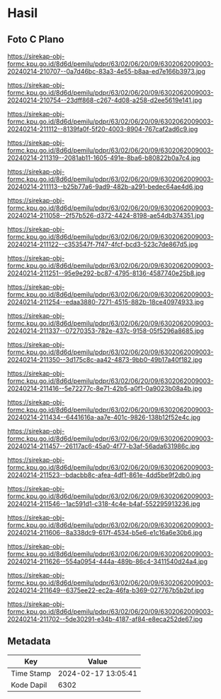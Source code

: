 # Hasil

## Foto C Plano

https://sirekap-obj-formc.kpu.go.id/8d6d/pemilu/pdpr/63/02/06/20/09/6302062009003-20240214-210707--0a7d46bc-83a3-4e55-b8aa-ed7e166b3973.jpg

https://sirekap-obj-formc.kpu.go.id/8d6d/pemilu/pdpr/63/02/06/20/09/6302062009003-20240214-210754--23dff868-c267-4d08-a258-d2ee5619e141.jpg

https://sirekap-obj-formc.kpu.go.id/8d6d/pemilu/pdpr/63/02/06/20/09/6302062009003-20240214-211112--8139fa0f-5f20-4003-8904-767caf2ad6c9.jpg

https://sirekap-obj-formc.kpu.go.id/8d6d/pemilu/pdpr/63/02/06/20/09/6302062009003-20240214-211319--2081ab11-1605-491e-8ba6-b80822b0a7c4.jpg

https://sirekap-obj-formc.kpu.go.id/8d6d/pemilu/pdpr/63/02/06/20/09/6302062009003-20240214-211113--b25b77a6-9ad9-482b-a291-bedec64ae4d6.jpg

https://sirekap-obj-formc.kpu.go.id/8d6d/pemilu/pdpr/63/02/06/20/09/6302062009003-20240214-211058--2f57b526-d372-4424-8198-ae54db374351.jpg

https://sirekap-obj-formc.kpu.go.id/8d6d/pemilu/pdpr/63/02/06/20/09/6302062009003-20240214-211122--c353547f-7f47-4fcf-bcd3-523c7de867d5.jpg

https://sirekap-obj-formc.kpu.go.id/8d6d/pemilu/pdpr/63/02/06/20/09/6302062009003-20240214-211251--95e9e292-bc87-4795-8136-4587740e25b8.jpg

https://sirekap-obj-formc.kpu.go.id/8d6d/pemilu/pdpr/63/02/06/20/09/6302062009003-20240214-211254--edaa3880-7271-4515-882b-18ce40974933.jpg

https://sirekap-obj-formc.kpu.go.id/8d6d/pemilu/pdpr/63/02/06/20/09/6302062009003-20240214-211337--07270353-782e-437c-9158-05f5296a8685.jpg

https://sirekap-obj-formc.kpu.go.id/8d6d/pemilu/pdpr/63/02/06/20/09/6302062009003-20240214-211350--3d175c8c-aa42-4873-9bb0-49b17a40f182.jpg

https://sirekap-obj-formc.kpu.go.id/8d6d/pemilu/pdpr/63/02/06/20/09/6302062009003-20240214-211416--5e72277c-8e71-42b5-a0f1-0a9023b08a4b.jpg

https://sirekap-obj-formc.kpu.go.id/8d6d/pemilu/pdpr/63/02/06/20/09/6302062009003-20240214-211434--6441616a-aa7e-401c-9826-138b12f52e4c.jpg

https://sirekap-obj-formc.kpu.go.id/8d6d/pemilu/pdpr/63/02/06/20/09/6302062009003-20240214-211457--26117ac6-45a0-4f77-b3af-56ada631986c.jpg

https://sirekap-obj-formc.kpu.go.id/8d6d/pemilu/pdpr/63/02/06/20/09/6302062009003-20240214-211523--bdacbb8c-afea-4df1-861e-4dd5be9f2db0.jpg

https://sirekap-obj-formc.kpu.go.id/8d6d/pemilu/pdpr/63/02/06/20/09/6302062009003-20240214-211546--1ac591d1-c318-4c4e-b4af-552295913236.jpg

https://sirekap-obj-formc.kpu.go.id/8d6d/pemilu/pdpr/63/02/06/20/09/6302062009003-20240214-211606--8a338dc9-617f-4534-b5e6-e1c16a6e30b6.jpg

https://sirekap-obj-formc.kpu.go.id/8d6d/pemilu/pdpr/63/02/06/20/09/6302062009003-20240214-211626--554a0954-444a-489b-86c4-3411540d24a4.jpg

https://sirekap-obj-formc.kpu.go.id/8d6d/pemilu/pdpr/63/02/06/20/09/6302062009003-20240214-211649--6375ee22-ec2a-46fa-b369-027767b5b2bf.jpg

https://sirekap-obj-formc.kpu.go.id/8d6d/pemilu/pdpr/63/02/06/20/09/6302062009003-20240214-211702--5de30291-e34b-4187-af84-e8eca252de67.jpg


## Metadata

| Key        | Value               |
| ---------- | ------------------- |
| Time Stamp | 2024-02-17 13:05:41 |
| Kode Dapil | 6302                |



